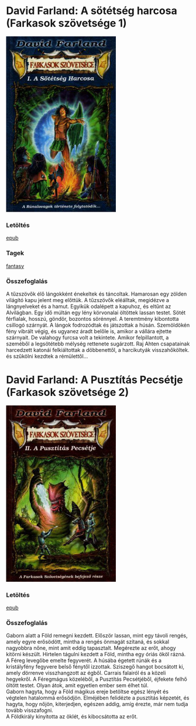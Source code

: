 # <a name="id_510">David Farland: A sötétség harcosa (Farkasok szövetsége 1) </a>
<img src="https://github.com/BercziSandor/calibre_lib/raw/main/libs/main/David%20Farland/A%20sotetseg%20harcosa%20%28510%29/cover.jpg" alt="cover" width="300"/>

### Letöltés
[epub](https://github.com/BercziSandor/calibre_lib/raw/main/libs/main/David%20Farland/A%20sotetseg%20harcosa%20%28510%29/A%20sotetseg%20harcosa%20-%20David%20Farland.epub)

### Tagek
[fantasy](https://github.com/berczisandor/calibre_lib/blob/main/main/_tags/fantasy.md)

### Összefoglalás
A tűzszövők élő lángokként énekeltek és táncoltak. Hamarosan egy zölden világító kapu jelent meg előttük. A tűzszövők eléálltak, megidézve a lángnyelveket és a hamut. Egyikük odalépett a kapuhoz, és eltűnt az Alvilágban. Egy idő múltán egy lény körvonalai öltöttek lassan testet. Sötét férfialak, hosszú, göndör, bozontos sörénnyel. A teremtmény kibontotta csillogó szárnyát. A lángok fodrozódtak és játszottak a húsán. Szemöldökén fény vibrált végig, és ugyanez áradt belőle is, amikor a vállára ejtette szárnyait. De valahogy furcsa volt a tekintete. Amikor felpillantott, a szeméből a legsötétebb mélység rettenete sugárzott. Raj Ahten csapatainak harcedzett katonái felkiáltottak a döbbenettől, a harcikutyák visszahőköltek. és szűkölni kezdtek a rémülettől…


# <a name="id_511">David Farland: A Pusztítás Pecsétje (Farkasok szövetsége 2) </a>
<img src="https://github.com/BercziSandor/calibre_lib/raw/main/libs/main/David%20Farland/A%20Pusztitas%20Pecsetje%20%28511%29/cover.jpg" alt="cover" width="300"/>

### Letöltés
[epub](https://github.com/BercziSandor/calibre_lib/raw/main/libs/main/David%20Farland/A%20Pusztitas%20Pecsetje%20%28511%29/A%20Pusztitas%20Pecsetje%20-%20David%20Farland.epub)

### Összefoglalás
Gaborn alatt a Föld remegni kezdett. Először lassan, mint egy távoli rengés, amely egyre erősödött, mintha a rengés önmagát szítaná, és sokkal nagyobbra nőne, mint amit eddig tapasztalt. Megérezte az erőt, ahogy kitörni készült. Hirtelen tágulni kezdett a Föld, mintha egy óriás ököl rázná. A Féreg levegőbe emelte fegyverét. A húsába égetett rúnák és a kristályfény fegyvere belső fénytől izzottak. Sziszegő hangot bocsátott ki, amely dörrenve visszhangzott az égből. Carrais falairól és a közeli hegyekről. A Féregmágus közeléből, a Pusztítás Pecsétjéből, éjfekete felhő öltött testet. Olyan átok, amit egyetlen ember sem élhet túl. <BR>Gaborn hagyta, hogy a Föld mágikus ereje betöltse egész lényét és végtelen hatalommá erősödjön. Elméjében felidézte a pusztítás képzetét, és hagyta, hogy nőjön, kiterjedjen, egészen addig, amíg érezte, már nem tudja tovább visszafogni. <BR>A Földkirály kinyitotta az öklét, és kibocsátotta az erőt.


